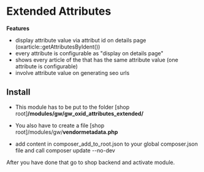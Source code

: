 # Extended Attributes

**Features**
- display attribute value via attribut id on details page (oxarticle::getAttributesByIdent())
- every attribute is configurable as "display on details page"
- shows every article of the that has the same attribute value (one attribute is configurable) 
- involve attribute value on generating seo urls

## Install
- This module has to be put to the folder
\[shop root\]**/modules/gw/gw_oxid_attributes_extended/**

- You also have to create a file
\[shop root\]/modules/gw/**vendormetadata.php**

- add content in composer_add_to_root.json to your global composer.json file and call composer update --no-dev

After you have done that go to shop backend and activate module.
